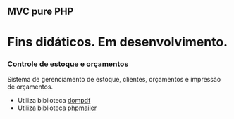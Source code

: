 
## MVC pure PHP

Fins didáticos. Em desenvolvimento.
=======
### Controle de estoque e orçamentos
Sistema de gerenciamento de estoque, clientes, orçamentos e impressão de orçamentos.
* Utiliza biblioteca [dompdf](https://github.com/dompdf/dompdf)
* Utiliza biblioteca [phpmailer](https://github.com/PHPMailer/PHPMailer)

